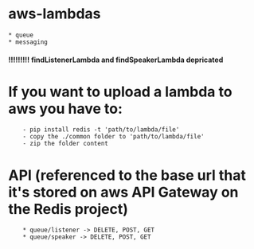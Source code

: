 # aws-lambdas
```
* queue 
* messaging 
```

#### !!!!!!!!! findListenerLambda and findSpeakerLambda depricated

# If you want to upload a lambda to aws you have to:
```
    - pip install redis -t 'path/to/lambda/file'
    - copy the ./common folder to 'path/to/lambda/file'
    - zip the folder content 
```

# API (referenced to the base url that it's stored on aws API Gateway on the Redis project)
```
    * queue/listener -> DELETE, POST, GET
    * queue/speaker -> DELETE, POST, GET
```
